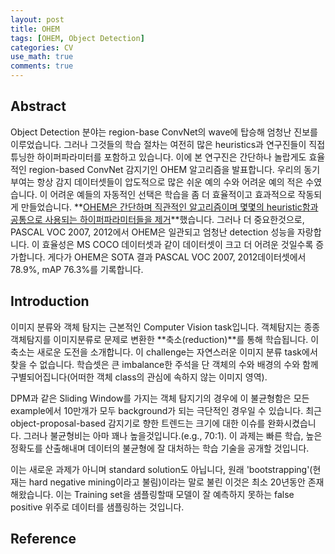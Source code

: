 ```yaml
---
layout: post
title: OHEM
tags: [OHEM, Object Detection]
categories: CV
use_math: true
comments: true
---
```


## Abstract

Object Detection 분야는 region-base ConvNet의 wave에 탑승해 엄청난 진보를 이루었습니다. 그러나 그것들의 학습 절차는 여전히 많은 heuristics과 연구진들이 직접 튜닝한 하이퍼파라미터를 포함하고 있습니다. 이에 본 연구진은 간단하나 놀랍게도 효율적인 region-based ConvNet 감지기인 OHEM 알고리즘을 발표합니다. 우리의 동기부여는 항상 감지 데이터셋들이 압도적으로 많은 쉬운 예의 수와 어려운 예의 적은 수였습니다. 이 어려운 예들의 자동적인 선택은 학습을 좀 더 효율적이고 효과적으로 작동되게 만들었습니다. **<u>OHEM은 간단하며 직관적인 알고리즘이며 몇몇의 heuristic함과 공통으로 사용되는 하이퍼파라미터들을 제거</u>**했습니다. 그러나 더 중요한것으로, PASCAL VOC 2007, 2012에서 OHEM은 일관되고 엄청난 detection 성능을 자랑합니다. 이 효율성은 MS COCO 데이터셋과 같이 데이터셋이 크고 더 어려운 것일수록 증가합니다. 게다가 OHEM은 SOTA 결과 PASCAL VOC 2007, 2012데이터셋에서 78.9%, mAP 76.3%를 기록합니다.

## Introduction

이미지 분류와 객체 탐지는 근본적인 Computer Vision task입니다. 객체탐지는 종종 객체탐지를 이미지분류로 문제로 변환한 **축소(reduction)**를 통해 학습됩니다. 이 축소는 새로운 도전을 소개합니다. 이 challenge는 자연스러운 이미지 분류 task에서 찾을 수 없습니다. 학습셋은 큰 imbalance한 주석을 단 객체의 수와 배경의 수와 함께 구별되어집니다(어떠한 객체 class의 관심에 속하지 않는 이미지 영역). 

DPM과 같은 Sliding Window를 가지는 객체 탐지기의 경우에 이 불균형함은 모든 example에서 10만개가 모두 background가 되는 극단적인 경우일 수 있습니다. 최근 object-proposal-based 감지기로 향한 트렌드는 크기에 대한 이슈를 완화시켰습니다. 그러나 불균형비는 아마 꽤나 높을것입니다.(e.g., 70:1). 이 과제는 빠른 학습, 높은 정확도를 산출해내며 데이터의 불균형에 잘 대처하는 학습 기술을 공개할 것입니다.

이는 새로운 과제가 아니며 standard solution도 아닙니다, 원래 'bootstrapping'(현재는 hard negative mining이라고 불림)이라는 말로 불린 이것은 최소 20년동안 존재해왔습니다. 이는 Training set을 샘플링할때 모델이 잘 예측하지 못하는 false positive 위주로 데이터를 샘플링하는 것입니다. 

## 


## Reference


